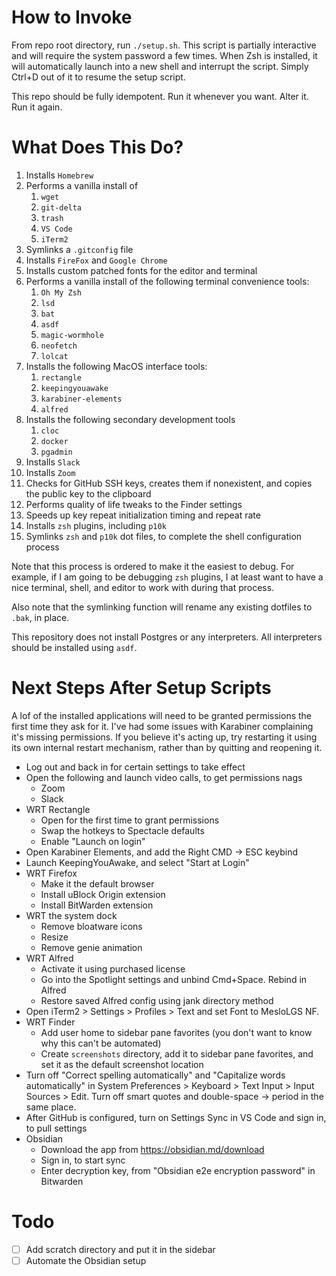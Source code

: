 # How to Invoke
From repo root directory, run `./setup.sh`. This script is partially interactive and will require the system password a few times. When Zsh is installed, it will automatically launch into a new shell and interrupt the script. Simply Ctrl+D out of it to resume the setup script.

This repo should be fully idempotent. Run it whenever you want. Alter it. Run it again.

# What Does This Do?
1. Installs `Homebrew`
1. Performs a vanilla install of
    1. `wget`
    1. `git-delta`
    1. `trash`
    1. `VS Code`
    1. `iTerm2`
1. Symlinks a `.gitconfig` file
1. Installs `FireFox` and `Google Chrome`
1. Installs custom patched fonts for the editor and terminal
1. Performs a vanilla install of the following terminal convenience tools:
    1. `Oh My Zsh`
    1. `lsd`
    1. `bat`
    1. `asdf`
    1. `magic-wormhole`
    1. `neofetch`
    1. `lolcat`
1. Installs the following MacOS interface tools:
    1. `rectangle`
    1. `keepingyouawake`
    1. `karabiner-elements`
    1. `alfred`
1. Installs the following secondary development tools
    1. `cloc`
    1. `docker`
    1. `pgadmin`
1. Installs `Slack`
1. Installs `Zoom`
1. Checks for GitHub SSH keys, creates them if nonexistent, and copies the public key to the clipboard
1. Performs quality of life tweaks to the Finder settings
1. Speeds up key repeat initialization timing and repeat rate
1. Installs `zsh` plugins, including `p10k`
1. Symlinks `zsh` and `p10k` dot files, to complete the shell configuration process

Note that this process is ordered to make it the easiest to debug. For example, if I am going to be debugging `zsh` plugins, I at least want to have a nice terminal, shell, and editor to work with during that process.

Also note that the symlinking function will rename any existing dotfiles to `.bak`, in place.

This repository does not install Postgres or any interpreters. All interpreters should be installed using `asdf`.


# Next Steps After Setup Scripts
A lof of the installed applications will need to be granted permissions the first time they ask for it. I've had some issues with Karabiner complaining it's missing permissions. If you believe it's acting up, try restarting it using its own internal restart mechanism, rather than by quitting and reopening it.
- Log out and back in for certain settings to take effect
- Open the following and launch video calls, to get permissions nags
  - Zoom
  - Slack
- WRT Rectangle
  - Open for the first time to grant permissions
  - Swap the hotkeys to Spectacle defaults
  - Enable "Launch on login"
- Open Karabiner Elements, and add the Right CMD -> ESC keybind
- Launch KeepingYouAwake, and select "Start at Login"
- WRT Firefox
  - Make it the default browser
  - Install uBlock Origin extension
  - Install BitWarden extension
- WRT the system dock
  - Remove bloatware icons
  - Resize
  - Remove genie animation
- WRT Alfred
  - Activate it using purchased license
  - Go into the Spotlight settings and unbind Cmd+Space. Rebind in Alfred
  - Restore saved Alfred config using jank directory method
- Open iTerm2 > Settings > Profiles > Text and set Font to MesloLGS NF.
- WRT Finder
  - Add user home to sidebar pane favorites (you don't want to know why this can't be automated)
  - Create `screenshots` directory, add it to sidebar pane favorites, and set it as the default screenshot location
- Turn off "Correct spelling automatically" and "Capitalize words automatically" in System Preferences > Keyboard > Text Input > Input Sources > Edit. Turn off smart quotes and double-space -> period in the same place.
- After GitHub is configured, turn on Settings Sync in VS Code and sign in, to pull settings
- Obsidian
  - Download the app from https://obsidian.md/download
  - Sign in, to start sync
  - Enter decryption key, from "Obsidian e2e encryption password" in Bitwarden

# Todo
- [ ] Add scratch directory and put it in the sidebar
- [ ] Automate the Obsidian setup